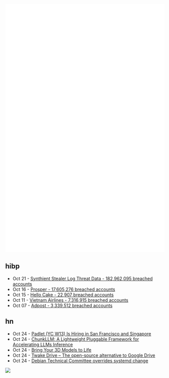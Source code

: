 ![Metrics](https://raw.githubusercontent.com/phixion/phixion/master/metrics.svg)

## hibp

<!--
for https://github.com/phixion/phixion/blob/main/.github/workflows/feeds.yml
-->
<!--START_SECTION:haveibeenpwnd-->
- Oct 21 - [Synthient Stealer Log Threat Data - 182,962,095 breached accounts](https://haveibeenpwned.com/Breach/SynthientStealerLogThreatData)
- Oct 16 - [Prosper - 17,605,276 breached accounts](https://haveibeenpwned.com/Breach/Prosper)
- Oct 15 - [Hello Cake - 22,907 breached accounts](https://haveibeenpwned.com/Breach/HelloCake)
- Oct 11 - [Vietnam Airlines - 7,316,915 breached accounts](https://haveibeenpwned.com/Breach/VietnamAirlines)
- Oct 07 - [Adpost - 3,339,512 breached accounts](https://haveibeenpwned.com/Breach/Adpost)
<!--END_SECTION:haveibeenpwnd-->

## hn

<!--
for https://github.com/phixion/phixion/blob/main/.github/workflows/feeds.yml
-->
<!--START_SECTION:hn-->
- Oct 24 - [Padlet (YC W13) Is Hiring in San Francisco and Singapore](https://padlet.jobs)
- Oct 24 - [ChunkLLM: A Lightweight Pluggable Framework for Accelerating LLMs Inference](https://arxiv.org/abs/2510.02361)
- Oct 24 - [Bring Your 3D Models to Life](https://mesh2motion.org/)
- Oct 24 - [Twake Drive – The open-source alternative to Google Drive](https://github.com/linagora/twake-drive)
- Oct 24 - [Debian Technical Committee overrides systemd change](https://lwn.net/Articles/1041316/)
<!--END_SECTION:hn-->

<!--
for https://yhype.me
-->
![](https://hit.yhype.me/github/profile?user_id=13013670)
